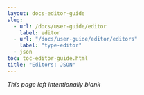 ```yaml
---
layout: docs-editor-guide
slug:
  - url: /docs/user-guide/editor
    label: editor
  - url: "/docs/user-guide/editor/editors"
    label: "type-editor"
  - json
toc: toc-editor-guide.html
title: "Editors: JSON"
---
```


*This page left intentionally blank*
